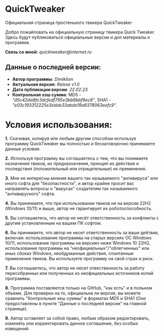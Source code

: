 # QuickTweaker

Официальная страница простенького твикера QuickTweaker

Добро пожайловать на официальную страницу твикера Quick Tweaker. Здесь будут публиковаться официальные версии и доп материалы к программе. 

**Связь со мной:** _quicktweaker@internet.ru_

## **Данные о последней версии:**
- **Автор программы**: *Dimiklion*
- **Актуальная версия**: *Relese v1.0*
- **Дата публикации версии**: *22.02.23*
- **Контрольная хэш сумма**: MD5 - *"d5c42da9fc3dcfedf795e3bb6bbf9ec8"*, SHA1 - *"e03c193312225e3edeb33abde19a8378063eefc9"*.

# Условия использования:

**1.** Скачивая, копируя или любым другим способом используя программу QuickTweaker вы полностью и беззаговорочно принемаете данные условия.

**2.** Используя программу вы соглашаетесь с тем, что вы понимаете назначения твиков, их предназначения, принцип их действия и последствия (положительный или отрицательные) их пременения.

**3.** Мне не интересны мнения вашего так называемого "антивируса" или иного софта для "безопастности", и автор крайне просит вас направлять вопросы о "вирусах" создателям так называемого "антивирусного" софта.

**4.** Вы принемаете, что при использовании твиков не на версии 22Н2 (Windows 10/11) и выше, автор не гарантирует их роботоспособность. 

**5.** Вы соглашаетесь, что автор не несёт ответственность за конфликты с другим установленным на вашем ПК софтом.

**6.** Вы принимаете, что автор не несет ответственность за ваши дейтвия, включая: использование программы на старых версиях ОС Windows 10/11, использование программы на версиях ниже Windows 10 22Н2, использование программы на "неофициальных"/"облегченных" или иных сбоках Windows, необдуманные действия, спонтанные применения твиков. Вы используете программу на свой страх и риск. 

**7.** Вы соглашаетесь, что автор не несет отвественность за работу пересобранных или полученных из неофициальных источников копий программы.

**8.** Программа поставляется только на GitHub, "как есть" и в польном объеме. Для проверки на то, официальна ли версия, вы можете сравнить "Контрольные хеш суммы" в форматах MD5 и SHA1 (Они предоставлены в пункте "Данные о последней версии" на главной странице).

**9.** Автор оставляет за собой право, любым образом редоктировать, изменять или корректировать данное соглашение, без особых извещений.
